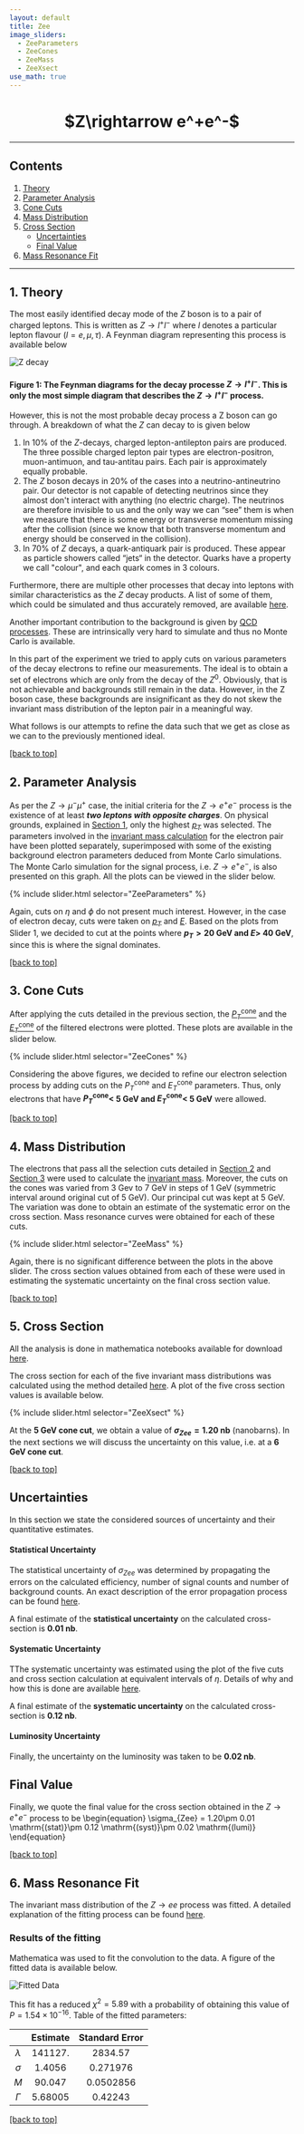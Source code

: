 ```yaml
---
layout: default
title: Zee
image_sliders:
  - ZeeParameters
  - ZeeCones
  - ZeeMass
  - ZeeXsect
use_math: true
---
```


<center> <h1> $Z\rightarrow e^+e^-$ </h1> </center>

---
## Contents

1. [Theory](#1-theory)
2. [Parameter Analysis](#2-parameter-analysis)
3. [Cone Cuts](#3-cone-cuts)
4. [Mass Distribution](#4-mass-distribution)
5. [Cross Section](#5-cross-section)
	* [Uncertainties](#uncertainties)
	* [Final Value](#final-value)
6. [Mass Resonance Fit](#6-mass-resonance-fit)

---

## 1. Theory

The most easily identified decay mode of the $Z$ boson is to a pair of charged leptons. This is written as $Z\rightarrow l^+l^-$ where $l$ denotes a particular lepton flavour ($l = e, \mu, \tau$). A Feynman diagram representing this process is available below

![Z decay](/assets/figures/feynman/zdecay.png)

#### Figure 1: The Feynman diagrams for the decay processe $Z\rightarrow l^+l^-$. This is only the most simple diagram that describes the $Z\rightarrow l^+l^-$ process.

However, this is not the most probable decay process a Z boson can go through. A breakdown of what the $Z$ can decay to is given below
1. In 10% of the $Z$-decays, charged lepton-antilepton pairs are produced. The three possible charged lepton pair types are electron-positron, muon-antimuon, and tau-antitau pairs. Each pair is approximately equally probable.
2. The $Z$ boson decays in 20% of the cases into a neutrino-antineutrino pair. Our detector is not capable of detecting neutrinos since they almost don't interact with anything (no electric charge). The neutrinos are therefore invisible to us and the only way we can “see” them is when we measure that there is some energy or transverse momentum missing after the collision (since we know that both transverse momentum and energy should be conserved in the collision).
3. In 70% of $Z$ decays, a quark-antiquark pair is produced. These appear as particle showers called “jets“ in the detector. Quarks have a property we call "colour", and each quark comes in 3 colours.

Furthermore, there are multiple other processes that decay into leptons with similar characteristics as the $Z$ decay products. A list of some of them, which could be simulated and thus accurately removed, are available [here](index.md#data-sets-and-simulations).

Another important contribution to the background is given by [QCD processes](https://arxiv.org/abs/hep-ph/0111420). These are intrinsically very hard to simulate and thus no Monte Carlo is available.

In this part of the experiment we tried to apply cuts on various parameters of the decay electrons to refine our measurements. The ideal is to obtain a set of electrons which are only from the decay of the $Z^0$. Obviously, that is not achievable and backgrounds still remain in the data. However, in the Z boson case, these backgrounds are insignificant as they do not skew the invariant mass distribution of the lepton pair in a meaningful way.

What follows is our attempts to refine the data such that we get as close as we can to the previously mentioned ideal.

[[back to top]](#contents)

## 2. Parameter Analysis

As per the $Z\rightarrow\mu^{-}\mu^{+}$ case, the initial criteria for the $Z\rightarrow e^+e^-$ process is the existence of at least **_two leptons with opposite charges_**. On physical grounds, explained in [Section 1](#1-theory), only the highest [$p_T$](index.md#variable-names) was selected.
The parameters involved in the [invariant mass calculation](index.md#invariant-mass) for the electron pair have been plotted separately, superimposed with some of the existing background electron parameters deduced from Monte Carlo simulations. The Monte Carlo simulation for the signal process, i.e. $Z\rightarrow e^+e^-$, is also presented on this graph. All the plots can be viewed in the slider below.

{% include slider.html selector="ZeeParameters" %}

Again, cuts on $\eta$ and $\phi$ do not present much interest. However, in the case of electron decay, cuts were taken on [$p_T$](index.md#bariable-names) and [$E$](index.md#bariable-names). Based on the plots from Slider 1, we decided to cut at the points where **$p_T > 20$ GeV and $E>$ 40 GeV**, since this is where the signal dominates.

[[back to top]](#contents)

## 3. Cone Cuts

After applying the cuts detailed in the previous section, the [$P_T^\mathrm{cone}$](index.md#variable-names) and the [$E_T^\mathrm{cone}$](index.md#variable-names) of the filtered electrons were plotted. These plots are available in the slider below.

{% include slider.html selector="ZeeCones" %}

Considering the above figures, we decided to refine our electron selection process by adding cuts on the $P_T^\mathrm{cone}$ and $E_T^\mathrm{cone}$ parameters. Thus, only electrons that have **$P_T^\mathrm{cone}<$ 5 GeV and $E_T^\mathrm{cone}<$ 5 GeV** were allowed.

[[back to top]](#contents)

## 4. Mass Distribution

The electrons that pass all the selection cuts detailed in [Section 2](#2-parameter-analysis) and [Section 3](#3-cone-cuts) were used to calculate the [invariant mass](index.md#invariant-mass). Moreover, the cuts on the cones was varied from 3 Gev to 7 GeV in steps of 1 GeV (symmetric interval around original cut of 5 GeV). Our principal cut was kept at 5 GeV. The variation was done to obtain an estimate of the systematic error on the cross section. Mass resonance curves were obtained for each of these cuts.

{% include slider.html selector="ZeeMass" %}

Again, there is no significant difference between the plots in the above slider. The cross section values obtained from each of these were used in estimating the systematic uncertainty on the final cross section value.

[[back to top]](#contents)

## 5. Cross Section

All the analysis is done in mathematica notebooks available for download [here](downloads.md).

The cross section for each of the five invariant mass distributions was calculated using the method detailed [here](index.md#cross-sections). A plot of the five cross section values is available below.

{% include slider.html selector="ZeeXsect" %}

At the **5 GeV cone cut**, we obtain a value of **$\sigma_{Zee} = 1.20$ nb** (nanobarns).
In the next sections we will discuss the uncertainty on this value, i.e. at a **6 GeV cone cut**.

[[back to top]](#contents)

## Uncertainties

In this section we state the considered sources of uncertainty and their quantitative estimates.

#### Statistical Uncertainty

The statistical uncertainty of $\sigma_{Zee}$ was determined by propagating the errors on the calculated efficiency, number of signal counts and number of background counts. An exact description of the error propagation process can be found [here](index.md#uncertainties).

A final estimate of the **statistical uncertainty** on the calculated cross-section is **0.01 nb**.

#### Systematic Uncertainty
TThe systematic uncertainty was estimated using the plot of the five cuts and cross section calculation at equivalent intervals of $\eta$. Details of why and how this is done are available [here](index.md#uncertainties). 

A final estimate of the **systematic uncertainty** on the calculated cross-section is **0.12 nb**.

#### Luminosity Uncertainty
Finally, the uncertainty on the luminosity was taken to be **0.02 nb**.

## Final Value
Finally, we quote the final value for the cross section obtained in the $Z\rightarrow e^+e^-$ process to be
\begin{equation}
\sigma_{Zee} = 1.20\pm 0.01 \mathrm{(stat)}\pm 0.12 \mathrm{(syst)}\pm 0.02 \mathrm{(lumi)}
\end{equation}

[[back to top]](#contents)

## 6. Mass Resonance Fit

The invariant mass distribution of the $Z\rightarrow ee$ process was fitted. A detailed explanation of the fitting process can be found [here](Zmumu.md#fitting-process).

### Results of the fitting

Mathematica was used to fit the convolution to the data. A figure of the fitted data is available below.

![Fitted Data](assets/figures/Zee/fitting/zeefit.PNG)

This fit has a reduced $\chi^2 = 5.89$ with a probability of obtaining this value of $P=1.54\times 10^{-16}$. Table of the fitted parameters:

|           | Estimate | Standard Error |
|:---------:|:--------:|:--------------:|
| $\lambda$ |  141127. |     2834.57    |
|  $\sigma$ |  1.4056  |    0.271976    |
|    $M$    |  90.047  |    0.0502856   |
|  $\Gamma$ |  5.68005 |     0.42243    |

[[back to top]](#contents)
